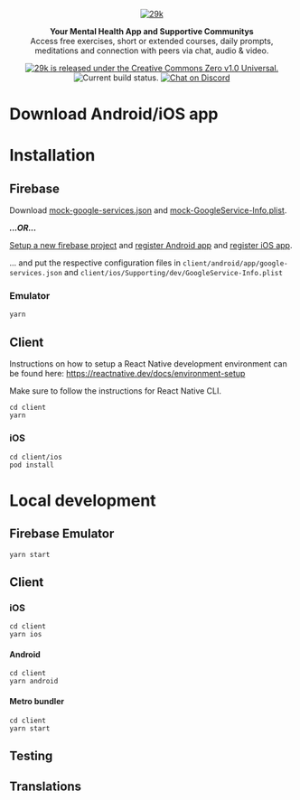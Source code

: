 <div align="center">

[![29k](https://user-images.githubusercontent.com/474066/174894987-58605dd7-86b8-4455-9c86-f17346f4e213.png)](https://29k.org)  
</div>

<p align="center">
  <strong>Your Mental Health App and Supportive Communitys</strong></br>
    Access free exercises, short or extended courses, daily prompts, meditations and connection with peers via chat, audio & video.
</p>

<p align="center">
  <a href="https://github.com/29ki/29k/blob/HEAD/LICENSE">
    <img src="https://img.shields.io/github/license/29ki/29k" alt="29k is released under the Creative Commons Zero v1.0 Universal." />
  </a>
  <img src="https://github.com/29ki/29k/actions/workflows/main.yml/badge.svg" alt="Current build status." />
  <a href="http://makeapullrequest.com"><img src="https://img.shields.io/badge/PRs-welcome-brightgreen.svg" alt="Chat on Discord"></a>
</p>

# Download Android/iOS app

# Installation

## Firebase

Download [mock-google-services.json](https://github.com/firebase/quickstart-android/blob/master/mock-google-services.json) and [mock-GoogleService-Info.plist](https://github.com/firebase/quickstart-ios/blob/master/mock-GoogleService-Info.plist).

**_...OR..._**

[Setup a new firebase project](https://cloud.google.com/firestore/docs/client/get-firebase) and [register Android app](https://firebase.google.com/docs/android/setup#create-firebase-project) and [register iOS app](https://firebase.google.com/docs/ios/setup#register-app).

... and put the respective configuration files in `client/android/app/google-services.json` and `client/ios/Supporting/dev/GoogleService-Info.plist`

### Emulator

```
yarn
```

## Client

Instructions on how to setup a React Native development environment can be found here: https://reactnative.dev/docs/environment-setup

Make sure to follow the instructions for React Native CLI.

```
cd client
yarn
```

### iOS

```
cd client/ios
pod install
```

# Local development

## Firebase Emulator

```
yarn start
```

## Client

### iOS

```
cd client
yarn ios
```

#### Android

```
cd client
yarn android
```

#### Metro bundler

```
cd client
yarn start
```

## Testing

## Translations
